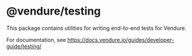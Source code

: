# @vendure/testing

This package contains utilities for writing end-to-end tests for Vendure.

For documentation, see https://docs.vendure.io/guides/developer-guide/testing/

